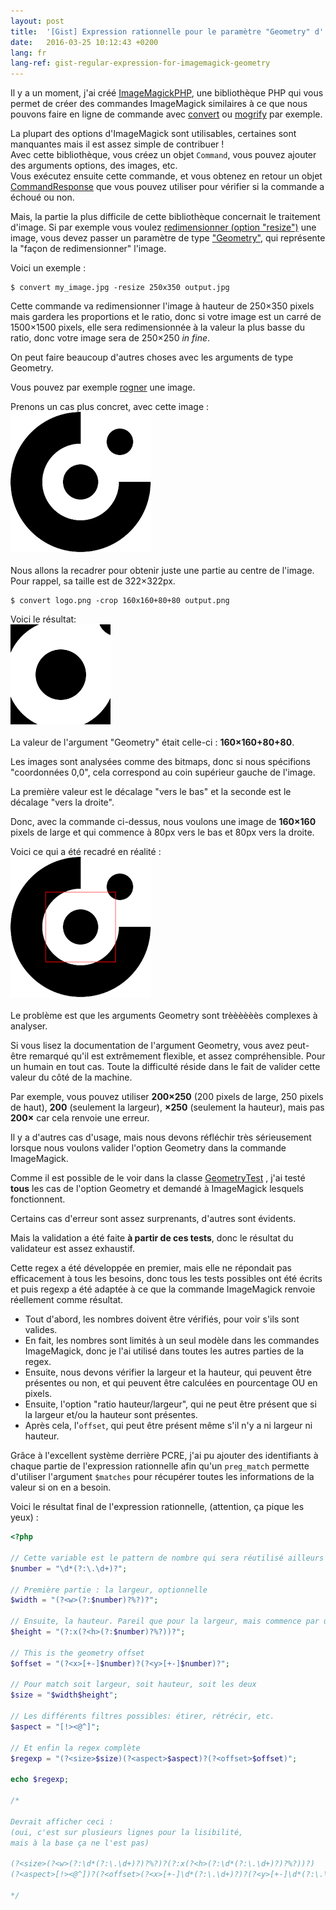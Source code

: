 ```yaml
---
layout: post
title:  '[Gist] Expression rationnelle pour le paramètre "Geometry" d''ImageMagick'
date:   2016-03-25 10:12:43 +0200
lang: fr
lang-ref: gist-regular-expression-for-imagemagick-geometry
---
```


Il y a un moment, j'ai créé [ImageMagickPHP](https://github.com/Orbitale/ImageMagickPHP), une bibliothèque PHP qui vous permet de
créer des commandes ImageMagick similaires à ce que nous pouvons faire en ligne de commande avec
[convert](http://www.imagemagick.org/script/convert.php) ou [mogrify](http://www.imagemagick.org/script/mogrify.php)
par exemple.

La plupart des options d'ImageMagick sont utilisables, certaines sont manquantes mais il est assez simple de contribuer !<br>
Avec cette bibliothèque, vous créez un objet `Command`, vous pouvez ajouter des arguments options, des images, etc.<br>
Vous exécutez ensuite cette commande, et vous obtenez en retour un objet [CommandResponse](https://github.com/Orbitale/ImageMagickPHP/blob/main/src/CommandResponse.php "CommandResponse.php") que vous pouvez utiliser pour vérifier si la commande a échoué ou non.

Mais, la partie la plus difficile de cette bibliothèque concernait le traitement d'image. Si par exemple vous voulez
[redimensionner (option "resize")](http://www.imagemagick.org/script/command-line-options.php#resize) une image, vous devez passer un
paramètre de type ["Geometry"](http://www.imagemagick.org/script/command-line-processing.php#geometry), qui représente la "façon de redimensionner" l'image.

Voici un exemple :

```
$ convert my_image.jpg -resize 250x350 output.jpg
```

Cette commande va redimensionner l'image à hauteur de 250×350 pixels mais gardera les proportions et le ratio, donc si votre image est un carré de 1500×1500 pixels, elle sera redimensionnée à la valeur la plus basse du ratio, donc votre image sera de 250×250 _in fine_.

On peut faire beaucoup d'autres choses avec les arguments de type Geometry.

Vous pouvez par exemple [rogner](http://www.imagemagick.org/script/command-line-options.php#crop) une image.

Prenons un cas plus concret, avec cette image :<br>
![Logo Orbitale](/img/regex_image_to_crop.png)<br>
<br>
Nous allons la recadrer pour obtenir juste une partie au centre de l'image.
Pour rappel, sa taille est de 322×322px.

```
$ convert logo.png -crop 160x160+80+80 output.png
```

Voici le résultat:<br>
![output](/img/regex_image_cropped.png)<br>
<br>
La valeur de l'argument "Geometry" était celle-ci : **160×160+80+80**.

Les images sont analysées comme des bitmaps, donc si nous spécifions "coordonnées 0,0", cela correspond au coin supérieur gauche de l'image.

La première valeur est le décalage "vers le bas" et la seconde est le décalage "vers la droite".

Donc, avec la commande ci-dessus, nous voulons une image de **160×160** pixels de large et qui commence à 80px vers le bas et 80px vers la droite.

Voici ce qui a été recadré en réalité :<br>
![final](/img/regex_image_crop_zone.png)<br>
<br>
Le problème est que les arguments Geometry sont trèèèèèès complexes à analyser.

Si vous lisez la documentation de l'argument Geometry, vous avez peut-être remarqué qu'il est extrêmement flexible, et assez compréhensible. Pour un humain en tout cas. Toute la difficulté réside dans le fait de valider cette valeur du côté de la machine.

Par exemple, vous pouvez utiliser **200×250** (200 pixels de large, 250 pixels de haut), **200** (seulement la largeur), **×250** (seulement la hauteur), mais pas **200×** car cela renvoie une erreur.

Il y a d'autres cas d'usage, mais nous devons réfléchir très sérieusement lorsque nous voulons valider l'option Geometry dans la commande ImageMagick.

Comme il est possible de le voir dans la classe [GeometryTest](https://github.com/Orbitale/ImageMagickPHP/blob/main/Tests/References/GeometryTest.php)
, j'ai testé **tous** les cas de l'option Geometry et demandé à ImageMagick lesquels fonctionnent.

Certains cas d'erreur sont assez surprenants, d'autres sont évidents.

Mais la validation a été faite **à partir de ces tests**, donc le résultat du validateur est assez exhaustif.

Cette regex a été développée en premier, mais elle ne répondait pas efficacement à tous les besoins, donc tous les tests possibles ont été écrits et
puis regexp a été adaptée à ce que la commande ImageMagick renvoie réellement comme résultat.

* Tout d'abord, les nombres doivent être vérifiés, pour voir s'ils sont valides.
* En fait, les nombres sont limités à un seul modèle dans les commandes ImageMagick, donc je l'ai utilisé dans toutes les autres parties de la regex.
* Ensuite, nous devons vérifier la largeur et la hauteur, qui peuvent être présentes ou non, et qui peuvent être calculées en pourcentage OU en pixels.
* Ensuite, l'option "ratio hauteur/largeur", qui ne peut être présent que si la largeur et/ou la hauteur sont présentes.
* Après cela, l'`offset`, qui peut être présent même s'il n'y a ni largeur ni hauteur.

Grâce à l'excellent système derrière PCRE, j'ai pu ajouter des identifiants à chaque partie de l'expression rationnelle afin qu'un `preg_match` permette d'utiliser l'argument `$matches` pour récupérer toutes les informations de la valeur si on en a besoin.

Voici le résultat final de l'expression rationnelle, (attention, ça pique les yeux) :

```php
<?php

// Cette variable est le pattern de nombre qui sera réutilisé ailleurs
$number = "\d*(?:\.\d+)?"; 

// Première partie : la largeur, optionnelle
$width = "(?<w>(?:$number)?%?)?"; 

// Ensuite, la hauteur. Pareil que pour la largeur, mais commence par un "x"
$height = "(?:x(?<h>(?:$number)?%?))?"; 

// This is the geometry offset
$offset = "(?<x>[+-]$number)?(?<y>[+-]$number)?"; 

// Pour match soit largeur, soit hauteur, soit les deux
$size = "$width$height"; 

// Les différents filtres possibles: étirer, rétrécir, etc.
$aspect = "[!><@^]"; 

// Et enfin la regex complète
$regexp = "(?<size>$size)(?<aspect>$aspect)?(?<offset>$offset)"; 

echo $regexp;

/*

Devrait afficher ceci :
(oui, c'est sur plusieurs lignes pour la lisibilité,
mais à la base ça ne l'est pas)

(?<size>(?<w>(?:\d*(?:\.\d+)?)?%?)?(?:x(?<h>(?:\d*(?:\.\d+)?)?%?))?)
(?<aspect>[!><@^])?(?<offset>(?<x>[+-]\d*(?:\.\d+)?)?(?<y>[+-]\d*(?:\.\d+)?)?)

*/
```

